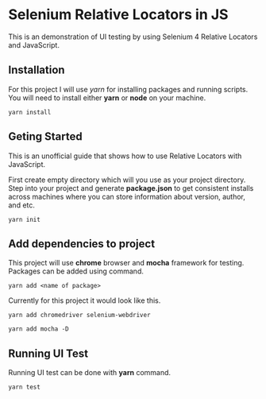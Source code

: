 # Selenium Relative Locators in JS

This is an demonstration of UI testing by using Selenium 4 Relative Locators and JavaScript.



## Installation

For this project I will use *yarn* for installing packages and running scripts. You will need to install either **yarn** or **node** on your machine.
```
yarn install
```



## Geting Started

This is an unofficial guide that shows how to use Relative Locators with JavaScript.

First create empty directory which will you use as your project directory.
Step into your project and generate __package.json__ to get consistent  installs across machines where you can store information about version, author, and etc.
```
yarn init
```



## Add dependencies to project

This project will use **chrome** browser and **mocha** framework for testing. Packages can be added using command.
```
yarn add <name of package>
```
Currently for this project it would look like this.
```
yarn add chromedriver selenium-webdriver
```
```
yarn add mocha -D
```



## Running UI Test

Running UI test can be done with **yarn** command.
```diff
yarn test
```
